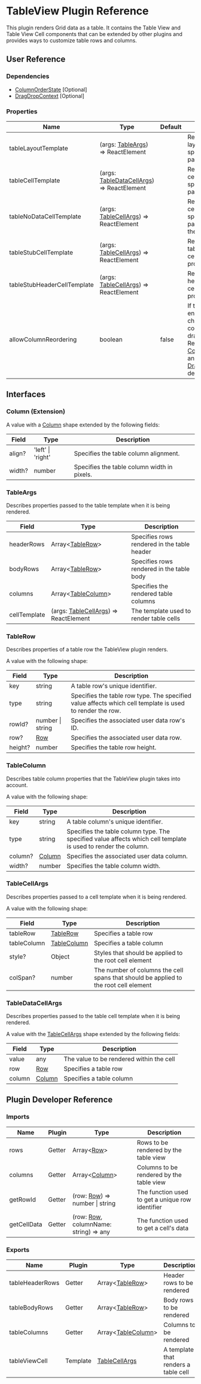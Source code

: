 # TableView Plugin Reference

This plugin renders Grid data as a table. It contains the Table View and Table View Cell components that can be extended by other plugins and provides ways to customize table rows and columns.

## User Reference

### Dependencies

- [ColumnOrderState](column-order-state.md) [Optional]
- [DragDropContext](drag-drop-context.md) [Optional]

### Properties

Name | Type | Default | Description
-----|------|---------|------------
tableLayoutTemplate | (args: [TableArgs](#table-args)) => ReactElement | | Renders a table layout using the specified parameters
tableCellTemplate | (args: [TableDataCellArgs](#table-data-cell-args)) => ReactElement | | Renders a table cell using the specified parameters
tableNoDataCellTemplate | (args: [TableCellArgs](#table-cell-args)) => ReactElement | | Renders a table cell using the specified parameters when the table is empty
tableStubCellTemplate | (args: [TableCellArgs](#table-cell-args)) => ReactElement | | Renders a stub table cell if the cell data is not provided
tableStubHeaderCellTemplate | (args: [TableCellArgs](#table-cell-args)) => ReactElement | | Renders a stub header cell if the cell data is not provided
allowColumnReordering | boolean | false | If true, it allows end-users to change the column's order by dragging it. Requires the [ColumnOrderState](column-order-state.md) and the [DragDropContext](drag-drop-context.md) dependencies.

## Interfaces

### <a name="column"></a>Column (Extension)

A value with a [Column](grid.md#column) shape extended by the following fields:

Field | Type | Description
------|------|------------
align? | 'left' &#124; 'right' | Specifies the table column alignment.
width? | number | Specifies the table column width in pixels.

### <a name="table-args"></a>TableArgs

Describes properties passed to the table template when it is being rendered.

Field | Type | Description
------|------|------------
headerRows | Array&lt;[TableRow](#table-row)&gt; | Specifies rows rendered in the table header
bodyRows | Array&lt;[TableRow](#table-row)&gt; | Specifies rows rendered in the table body
columns | Array&lt;[TableColumn](#table-column)&gt; | Specifies the rendered table columns
cellTemplate | (args: [TableCellArgs](#table-cell-args)) => ReactElement | The template used to render table cells

### <a name="table-row"></a>TableRow

Describes properties of a table row the TableView plugin renders.

A value with the following shape:

Field | Type | Description
------|------|------------
key | string | A table row's unique identifier.
type | string | Specifies the table row type. The specified value affects which cell template is used to render the row.
rowId? | number &#124; string  | Specifies the associated user data row's ID.
row? | [Row](grid.md#row) | Specifies the associated user data row.
height? | number | Specifies the table row height.

### <a name="table-column"></a>TableColumn

Describes table column properties that the TableView plugin takes into account.

A value with the following shape:

Field | Type | Description
------|------|------------
key | string | A table column's unique identifier.
type | string | Specifies the table column type. The specified value affects which cell template is used to render the column.
column? | [Column](#column) | Specifies the associated user data column.
width? | number | Specifies the table column width.

### <a name="table-cell-args"></a>TableCellArgs

Describes properties passed to a cell template when it is being rendered.

A value with the following shape:

Field | Type | Description
------|------|------------
tableRow | [TableRow](#table-row) | Specifies a table row
tableColumn | [TableColumn](#table-column) | Specifies a table column
style? | Object | Styles that should be applied to the root cell element
colSpan? | number | The number of columns the cell spans that should be applied to the root cell element

### <a name="table-data-cell-args"></a>TableDataCellArgs

Describes properties passed to the table cell template when it is being rendered.

A value with the [TableCellArgs](#table-cell-args) shape extended by the following fields:

Field | Type | Description
------|------|------------
value | any | The value to be rendered within the cell
row | [Row](grid.md#row) | Specifies a table row
column | [Column](#column) | Specifies a table column

## Plugin Developer Reference

### Imports

Name | Plugin | Type | Description
-----|--------|------|------------
rows | Getter | Array&lt;[Row](grid.md#row)&gt; | Rows to be rendered by the table view
columns | Getter | Array&lt;[Column](#column)&gt; | Columns to be rendered by the table view
getRowId | Getter | (row: [Row](grid.md#row)) => number &#124; string | The function used to get a unique row identifier
getCellData | Getter | (row: [Row](grid.md#row), columnName: string) => any | The function used to get a cell's data

### Exports

Name | Plugin | Type | Description
-----|--------|------|------------
tableHeaderRows | Getter | Array&lt;[TableRow](#table-row)&gt; | Header rows to be rendered
tableBodyRows | Getter | Array&lt;[TableRow](#table-row)&gt; | Body rows to be rendered
tableColumns | Getter | Array&lt;[TableColumn](#table-column)&gt; | Columns to be rendered
tableViewCell | Template | [TableCellArgs](#table-cell-args) | A template that renders a table cell

